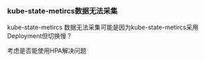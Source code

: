 



### kube-state-metircs数据无法采集
kube-state-metircs 数据无法采集可能是因为kube-state-metircs采用Deployment但切换慢？

考虑是否能使用HPA解决问题